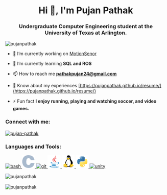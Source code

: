 <h1 align="center">Hi 👋, I'm Pujan Pathak</h1>
<h3 align="center">Undergraduate Computer Engineering student at the University of Texas at Arlington.</h3>

<p align="left"> <img src="https://komarev.com/ghpvc/?username=pujanpathak&label=Profile%20views&color=0e75b6&style=flat" alt="pujanpathak" /> </p>

- 🔭 I’m currently working on [MotionSenor](https://github.com/pujanpathak/MotionSensor)

- 🌱 I’m currently learning **SQL and ROS**

- 📫 How to reach me **pathakpujan24@gmail.com**

- 📄 Know about my experiences [https://pujanpathak.github.io/resume/](https://pujanpathak.github.io/resume/)

- ⚡ Fun fact **I enjoy running, playing and watching soccer, and video games.**

<h3 align="left">Connect with me:</h3>
<p align="left">
<a href="https://linkedin.com/in/pujan-pathak" target="blank"><img align="center" src="https://raw.githubusercontent.com/rahuldkjain/github-profile-readme-generator/master/src/images/icons/Social/linked-in-alt.svg" alt="pujan-pathak" height="30" width="40" /></a>
</p>

<h3 align="left">Languages and Tools:</h3>
<p align="left"> <a href="https://www.gnu.org/software/bash/" target="_blank" rel="noreferrer"> <img src="https://www.vectorlogo.zone/logos/gnu_bash/gnu_bash-icon.svg" alt="bash" width="40" height="40"/> </a> <a href="https://www.cprogramming.com/" target="_blank" rel="noreferrer"> <img src="https://raw.githubusercontent.com/devicons/devicon/master/icons/c/c-original.svg" alt="c" width="40" height="40"/> </a> <a href="https://git-scm.com/" target="_blank" rel="noreferrer"> <img src="https://www.vectorlogo.zone/logos/git-scm/git-scm-icon.svg" alt="git" width="40" height="40"/> </a> <a href="https://www.java.com" target="_blank" rel="noreferrer"> <img src="https://raw.githubusercontent.com/devicons/devicon/master/icons/java/java-original.svg" alt="java" width="40" height="40"/> </a> <a href="https://www.linux.org/" target="_blank" rel="noreferrer"> <img src="https://raw.githubusercontent.com/devicons/devicon/master/icons/linux/linux-original.svg" alt="linux" width="40" height="40"/> </a> <a href="https://www.python.org" target="_blank" rel="noreferrer"> <img src="https://raw.githubusercontent.com/devicons/devicon/master/icons/python/python-original.svg" alt="python" width="40" height="40"/> </a> <a href="https://unity.com/" target="_blank" rel="noreferrer"> <img src="https://www.vectorlogo.zone/logos/unity3d/unity3d-icon.svg" alt="unity" width="40" height="40"/> </a> </p>

<p><img align="center" src="https://github-readme-stats.vercel.app/api/top-langs?username=pujanpathak&show_icons=true&locale=en&layout=compact" alt="pujanpathak" /></p>

<p><img align="center" src="https://github-readme-streak-stats.herokuapp.com/?user=pujanpathak&" alt="pujanpathak" /></p>
